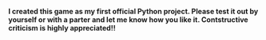 
<b>I created this game as my first official Python project. Please test it out by yourself or with a parter and let me know how you like it. Contstructive criticism is highly appreciated!!</b>


